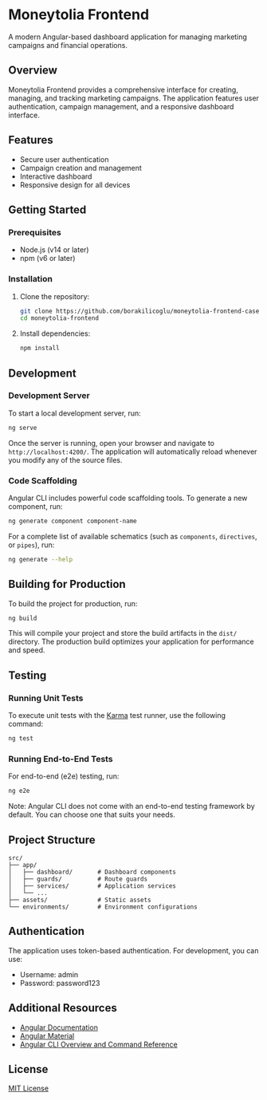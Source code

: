 # Moneytolia Frontend

A modern Angular-based dashboard application for managing marketing campaigns and financial operations.

## Overview

Moneytolia Frontend provides a comprehensive interface for creating, managing, and tracking marketing campaigns. The application features user authentication, campaign management, and a responsive dashboard interface.

## Features

- Secure user authentication
- Campaign creation and management
- Interactive dashboard
- Responsive design for all devices

## Getting Started

### Prerequisites

- Node.js (v14 or later)
- npm (v6 or later)

### Installation

1. Clone the repository:

   ```bash
   git clone https://github.com/borakilicoglu/moneytolia-frontend-case.git
   cd moneytolia-frontend
   ```

2. Install dependencies:
   ```bash
   npm install
   ```

## Development

### Development Server

To start a local development server, run:

```bash
ng serve
```

Once the server is running, open your browser and navigate to `http://localhost:4200/`. The application will automatically reload whenever you modify any of the source files.

### Code Scaffolding

Angular CLI includes powerful code scaffolding tools. To generate a new component, run:

```bash
ng generate component component-name
```

For a complete list of available schematics (such as `components`, `directives`, or `pipes`), run:

```bash
ng generate --help
```

## Building for Production

To build the project for production, run:

```bash
ng build
```

This will compile your project and store the build artifacts in the `dist/` directory. The production build optimizes your application for performance and speed.

## Testing

### Running Unit Tests

To execute unit tests with the [Karma](https://karma-runner.github.io) test runner, use the following command:

```bash
ng test
```

### Running End-to-End Tests

For end-to-end (e2e) testing, run:

```bash
ng e2e
```

Note: Angular CLI does not come with an end-to-end testing framework by default. You can choose one that suits your needs.

## Project Structure

```
src/
├── app/
│   ├── dashboard/       # Dashboard components
│   ├── guards/          # Route guards
│   ├── services/        # Application services
│   └── ...
├── assets/              # Static assets
└── environments/        # Environment configurations
```

## Authentication

The application uses token-based authentication. For development, you can use:

- Username: admin
- Password: password123

## Additional Resources

- [Angular Documentation](https://angular.dev)
- [Angular Material](https://material.angular.io)
- [Angular CLI Overview and Command Reference](https://angular.dev/tools/cli)

## License

[MIT License](LICENSE)
